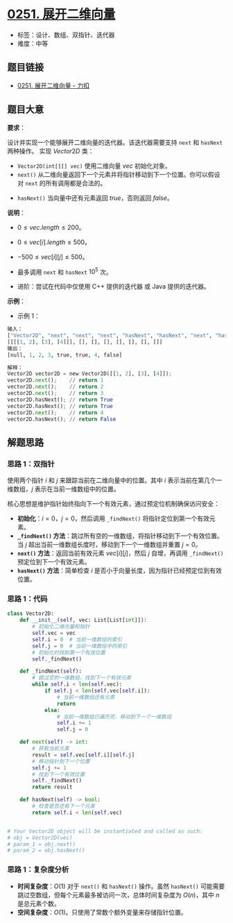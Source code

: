 # [0251. 展开二维向量](https://leetcode.cn/problems/flatten-2d-vector/)

- 标签：设计、数组、双指针、迭代器
- 难度：中等

## 题目链接

- [0251. 展开二维向量 - 力扣](https://leetcode.cn/problems/flatten-2d-vector/)

## 题目大意

**要求**：

设计并实现一个能够展开二维向量的迭代器。该迭代器需要支持 `next` 和 `hasNext` 两种操作。
实现 $Vector2D$ 类：

- `Vector2D(int[][] vec)` 使用二维向量 $vec$ 初始化对象。
- `next()` 从二维向量返回下一个元素并将指针移动到下一个位置。你可以假设对 `next` 的所有调用都是合法的。
* `hasNext()` 当向量中还有元素返回 $true$，否则返回 $false$。

**说明**：

- $0 \le vec.length \le 200$。
- $0 \le vec[i].length \le 500$。
- $-500 \le vec[i][j] \le 500$。
- 最多调用 `next` 和 `hasNext` $10^{5}$ 次。

- 进阶：尝试在代码中仅使用 C++ 提供的迭代器 或 Java 提供的迭代器。

**示例**：

- 示例 1：

```python
输入：
["Vector2D", "next", "next", "next", "hasNext", "hasNext", "next", "hasNext"]
[[[[1, 2], [3], [4]]], [], [], [], [], [], [], []]
输出：
[null, 1, 2, 3, true, true, 4, false]

解释：
Vector2D vector2D = new Vector2D([[1, 2], [3], [4]]);
vector2D.next();    // return 1
vector2D.next();    // return 2
vector2D.next();    // return 3
vector2D.hasNext(); // return True
vector2D.hasNext(); // return True
vector2D.next();    // return 4
vector2D.hasNext(); // return False
```

## 解题思路

### 思路 1：双指针

使用两个指针 $i$ 和 $j$ 来跟踪当前在二维向量中的位置。其中 $i$ 表示当前在第几个一维数组，$j$ 表示在当前一维数组中的位置。

核心思想是维护指针始终指向下一个有效元素，通过预定位机制确保访问安全：

- **初始化**：$i = 0$，$j = 0$，然后调用 `_findNext()` 将指针定位到第一个有效元素。
- **`_findNext()` 方法**：跳过所有空的一维数组，将指针移动到下一个有效位置。当 $j$ 超出当前一维数组长度时，移动到下一个一维数组并重置 $j = 0$。
- **`next()` 方法**：返回当前有效元素 $vec[i][j]$，然后 $j$ 自增，再调用 `_findNext()` 预定位到下一个有效元素。
- **`hasNext()` 方法**：简单检查 $i$ 是否小于向量长度，因为指针已经预定位到有效位置。

### 思路 1：代码

```python
class Vector2D:
    def __init__(self, vec: List[List[int]]):
        # 初始化二维向量和指针
        self.vec = vec
        self.i = 0  # 当前一维数组的索引
        self.j = 0  # 当前一维数组中的索引
        # 初始化时找到第一个有效位置
        self._findNext()

    def _findNext(self):
        # 跳过空的一维数组，找到下一个有效元素
        while self.i < len(self.vec):
            if self.j < len(self.vec[self.i]):
                # 当前一维数组还有元素
                return
            else:
                # 当前一维数组已遍历完，移动到下一个一维数组
                self.i += 1
                self.j = 0

    def next(self) -> int:
        # 获取当前元素
        result = self.vec[self.i][self.j]
        # 移动指针到下一个位置
        self.j += 1
        # 找到下一个有效位置
        self._findNext()
        return result

    def hasNext(self) -> bool:
        # 检查是否还有下一个元素
        return self.i < len(self.vec)


# Your Vector2D object will be instantiated and called as such:
# obj = Vector2D(vec)
# param_1 = obj.next()
# param_2 = obj.hasNext()
```

### 思路 1：复杂度分析

- **时间复杂度**：$O(1)$ 对于 `next()` 和 `hasNext()` 操作。虽然 `hasNext()` 可能需要跳过空数组，但每个元素最多被访问一次，总体时间复杂度为 $O(n)$，其中 $n$ 是总元素个数。
- **空间复杂度**：$O(1)$。只使用了常数个额外变量来存储指针位置。
